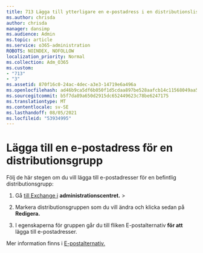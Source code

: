 ```yaml
---
title: 713 Lägga till ytterligare en e-postadress i en distributionslista
ms.author: chrisda
author: chrisda
manager: dansimp
ms.audience: Admin
ms.topic: article
ms.service: o365-administration
ROBOTS: NOINDEX, NOFOLLOW
localization_priority: Normal
ms.collection: Adm_O365
ms.custom:
- "713"
- "3"
ms.assetid: 870f16c0-24ac-4dec-a3e3-14719e6a496a
ms.openlocfilehash: ad46b9ca5df6b050f1d5cdaa897be528aafcb14c11568049aa512c4f65645392
ms.sourcegitcommit: b5f7da89a650d2915dc652449623c78be6247175
ms.translationtype: MT
ms.contentlocale: sv-SE
ms.lasthandoff: 08/05/2021
ms.locfileid: "53934995"
---
```

# <a name="add-an-email-address-for-a-distribution-group"></a>Lägga till en e-postadress för en distributionsgrupp

Följ de här stegen om du vill lägga till e-postadresser för en befintlig distributionsgrupp:

1. Gå [till Exchange i](https://outlook.office365.com/ecp/) **administrationscentret.** \> 

2. Markera distributionsgruppen som du vill ändra och klicka sedan på **Redigera.**

3. I egenskaperna för gruppen går du till fliken E-postalternativ **för att** lägga till e-postadresser. 

Mer information finns i [E-postalternativ.](https://technet.microsoft.com/library/bb124513.aspx#emailoptions)
